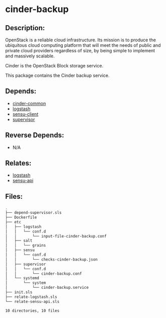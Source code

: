 # cinder-backup

## Description:

OpenStack is a reliable cloud infrastructure. Its mission is to produce the ubiquitous cloud computing platform that will meet the needs of public and private cloud providers regardless of size, by being simple to implement and massively scalable.

Cinder is the OpenStack Block storage service.

This package contains the Cinder backup service.

## Depends:

  -  [cinder-common](salt/cinder-common)
  -  [logstash](salt/logstash)
  -  [sensu-client](salt/sensu-client)
  -  [supervisor](salt/supervisor)

## Reverse Depends:

  -  N/A

## Relates:

  -  [logstash](salt/logstash)
  -  [sensu-api](salt/sensu-api)

## Files:

```bash
.
├── depend-supervisor.sls
├── Dockerfile
├── etc
│   ├── logstash
│   │   └── conf.d
│   │       └── input-file-cinder-backup.conf
│   ├── salt
│   │   └── grains
│   ├── sensu
│   │   └── conf.d
│   │       └── checks-cinder-backup.json
│   ├── supervisor
│   │   └── conf.d
│   │       └── cinder-backup.conf
│   └── systemd
│       └── system
│           └── cinder-backup.service
├── init.sls
├── relate-logstash.sls
└── relate-sensu-api.sls

10 directories, 10 files
```
